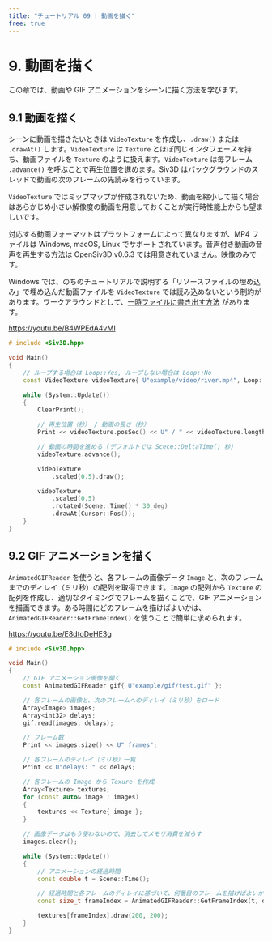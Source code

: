 ```yaml
---
title: "チュートリアル 09 | 動画を描く"
free: true
---
```


# 9. 動画を描く
この章では、動画や GIF アニメーションをシーンに描く方法を学びます。


## 9.1 動画を描く
シーンに動画を描きたいときは `VideoTexture` を作成し、`.draw()` または `.drawAt()` します。`VideoTexture` は `Texture` とほぼ同じインタフェースを持ち、動画ファイルを `Texture` のように扱えます。`VideoTexture` は毎フレーム `.advance()` を呼ぶことで再生位置を進めます。Siv3D はバックグラウンドのスレッドで動画の次のフレームの先読みを行っています。

`VideoTexture` ではミップマップが作成されないため、動画を縮小して描く場合はあらかじめ小さい解像度の動画を用意しておくことが実行時性能上からも望ましいです。

対応する動画フォーマットはプラットフォームによって異なりますが、MP4 ファイルは Windows, macOS, Linux でサポートされています。音声付き動画の音声を再生する方法は OpenSiv3D v0.6.3 では用意されていません。映像のみです。

Windows では、のちのチュートリアルで説明する「リソースファイルの埋め込み」で埋め込んだ動画ファイルを `VideoTexture` では読み込めないという制約があります。ワークアラウンドとして、[一時ファイルに書き出す方法](https://gist.github.com/Reputeless/3d527302d459792f7a5e1094d30d0529) があります。

https://youtu.be/B4WPEdA4vMI
```cpp
# include <Siv3D.hpp>

void Main()
{
	// ループする場合は Loop::Yes, ループしない場合は Loop::No
	const VideoTexture videoTexture{ U"example/video/river.mp4", Loop::Yes };

	while (System::Update())
	{
		ClearPrint();

		// 再生位置（秒） / 動画の長さ（秒）
		Print << videoTexture.posSec() << U" / " << videoTexture.lengthSec();

		// 動画の時間を進める (デフォルトでは Scece::DeltaTime() 秒)
		videoTexture.advance();

		videoTexture
			.scaled(0.5).draw();

		videoTexture
			.scaled(0.5)
			.rotated(Scene::Time() * 30_deg)
			.drawAt(Cursor::Pos());
	}
}
```


## 9.2 GIF アニメーションを描く
`AnimatedGIFReader` を使うと、各フレームの画像データ `Image` と、次のフレームまでのディレイ（ミリ秒）の配列を取得できます。`Image` の配列から `Texture` の配列を作成し、適切なタイミングでフレームを描くことで、GIF アニメーションを描画できます。ある時間にどのフレームを描けばよいかは、`AnimatedGIFReader::GetFrameIndex()` を使うことで簡単に求められます。

https://youtu.be/E8dtoDeHE3g
```cpp
# include <Siv3D.hpp>

void Main()
{
	// GIF アニメーション画像を開く
	const AnimatedGIFReader gif{ U"example/gif/test.gif" };

	// 各フレームの画像と、次のフレームへのディレイ（ミリ秒）をロード
	Array<Image> images;
	Array<int32> delays;
	gif.read(images, delays);

	// フレーム数
	Print << images.size() << U" frames";

	// 各フレームのディレイ（ミリ秒）一覧
	Print << U"delays: " << delays;

	// 各フレームの Image から Texure を作成
	Array<Texture> textures;
	for (const auto& image : images)
	{
		textures << Texture{ image };
	}

	// 画像データはもう使わないので、消去してメモリ消費を減らす
	images.clear();

	while (System::Update())
	{
		// アニメーションの経過時間
		const double t = Scene::Time();

		// 経過時間と各フレームのディレイに基づいて、何番目のフレームを描けばよいかを計算
		const size_t frameIndex = AnimatedGIFReader::GetFrameIndex(t, delays);

		textures[frameIndex].draw(200, 200);
	}
}
```
